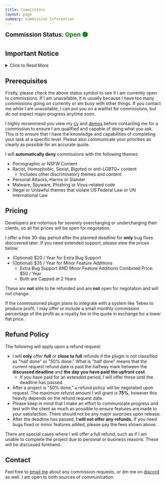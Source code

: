 ```yaml
---
title: Commissions
layout: page
summary: Commission Information
---
```


<span style="font-size: 1.375em; font-weight: bold;">Commission Status: <span style="color: green">Open 🟢</span></span>

## Important Notice

<details>
    <summary>Click to Read More</summary>

As a current student, I do not have the legal capabilities of creating or signing for any contract or contract-related work. Please commission me at your own risk.

The following policies written on this page are ones I have written myself and will oblige by through the commissioning process. Please read them throroughly and communicate your compliance as soon as possible.
</details>

## Prerequisites

Firstly, please check the above status symbol to see if I am currently open to commissions. If I am unavailable, it is usually because I have too many commissions going on currently or am busy with other things. If you contact me while I am unavailable, I can put you on a waitlist for commissions, but do not expect major progress anytime soon.

I highly recommend you view my [cv](/cv) and [demos](/demos) before contacting me for a commission to ensure I am qualified and capable of doing what you ask. This is to ensure that I have the knowledge and capabilities of completing your task at a specific level. Please also communicate your priorities as clearly as possible for an accurate quote.

I will **automatically deny** commissions with the following themes:

- Pornographic or NSFW Content
- Racist, Homophobic, Sexist, Bigoted or anti-LGBTQ+ content
  - Includes other discriminatory themes and content
- Personal Attacks, Harms or Slander
- Malware, Spyware, Phishing or Virus-related code
- Illegal or Unlawful themes that violate US Federal Law or UN International Law

## Pricing

Developers are notorious for severely overcharging or undercharging their clients, so all flat prices will be open for negotation.

I offer a free 30-day period after the planned deadline for **only** bug fixes discovered later. If you need extended support, please view the prices below:

- (Optional) $20 / Year for Extra Bug Support
- (Optional) $35 / Year for Minor Feature Additions
  - Extra Bug Support AND Minor Feature Additions Combined Price: $50 / Year 
  - Both are Capped at 2 Years

These are **not** able to be refunded and are **not** open for negotation and will not change.

If the commissioned plugin plans to integrate with a system like Tebex to produce profit, I may offer or include a small monthly commission percentage of the profit as a royalty fee in the quote in exchange for a lower flat price.  

## Refund Policy

The following will apply upon a refund request:

- I will **only** offer **full** or **close to full** refunds if the plugin is not classified as "half done" or "50% done." What is "half done" means that the current request refund date is past the halfway mark between the **discussed deadline** and **the day you have paid the upfront cost**.
  - If you have paid for an extended period, I will offer these until the deadline has passed.
- After a project is "50% done," a refund policy will be negotated upon request. The maximum refund amount I will grant is **75%**, however this heavily depends on the refund request date.
- Please keep in mind that I make an effort to communicate progress and test with the client as much as possible to ensure features are made to your satisfaction. There should not be any major surprises upon release.
- After the deadline has passed, **I will not offer any refunds.** If you need bugs fixed or minor features added, please pay the fees shown above.

There are special cases where I will offer a full refund, such as if I am unable to complete the project due to personal or business reasons. These will be discussed forehand.

## Contact

Feel free to [email me](mailto:gamer@gamercoder.me) about any commission requests, or dm me on [discord](https://discord.com/users/572173428086538270) as well. I am open to both sources of communication.
